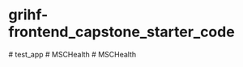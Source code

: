 # grihf-frontend_capstone_starter_code
#   t e s t _ a p p  
 #   M S C H e a l t h  
 #   M S C H e a l t h  
 